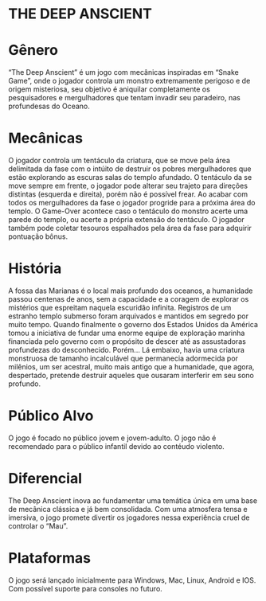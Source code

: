 # THE DEEP ANSCIENT #

# Gênero #
“The Deep Anscient” é um jogo com mecânicas inspiradas em “Snake Game”, onde o jogador controla um monstro extremamente perigoso e de origem misteriosa, seu objetivo é aniquilar completamente os pesquisadores e mergulhadores que tentam invadir seu paradeiro, nas profundesas do Oceano.

# Mecânicas # 
O jogador controla um tentáculo da criatura, que se move pela área delimitada da fase com o intúito de destruir os pobres mergulhadores que estão explorando as escuras salas do templo afundado. O tentáculo da se move sempre em frente, o jogador pode alterar seu trajeto para direções distintas (esquerda e direita), porém não é possível frear. Ao acabar com todos os mergulhadores da fase o jogador progride para a próxima área do templo. O Game-Over acontece caso o tentáculo do monstro acerte uma parede do templo, ou acerte a própria extensão do tentáculo. O jogador também pode coletar tesouros espalhados pela área da fase para adquirir pontuação bônus.

# História #
A fossa das Marianas é o local mais profundo dos oceanos, a humanidade passou centenas de anos, sem a capacidade e a coragem de explorar os mistérios que espreitam naquela escuridão infinita.
Registros de um estranho templo submerso foram arquivados e mantidos em segredo por muito tempo.
Quando finalmente o governo dos Estados Unidos da América tomou a iniciativa de fundar uma enorme equipe de exploração marinha financiada pelo governo com o propósito de descer até as assustadoras profundezas do desconhecido. 
Porém... Lá embaixo, havia uma criatura monstruosa de tamanho incalculável que permanecia adormecida por milênios, um ser acestral, muito mais antigo que a humanidade, que agora, despertado, pretende destruir aqueles que ousaram interferir em seu sono profundo.

# Público Alvo #
O jogo é focado no público jovem e jovem-adulto. O jogo não é recomendado para o público infantil devido ao contéudo violento.


# Diferencial #
The Deep Anscient inova ao fundamentar uma temática única em uma base de mecânica clássica e já bem consolidada. Com uma atmosfera tensa e imersiva, o jogo promete divertir os jogadores nessa experiência cruel de controlar o “Mau”.

# Plataformas #
O jogo será lançado inicialmente para Windows, Mac, Linux, Android e IOS. Com possível suporte para consoles no futuro. 


